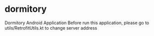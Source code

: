 # dormitory
 Dormitory Android Application
Before run this application, please go to utils/RetrofitUtils.kt to change server address
